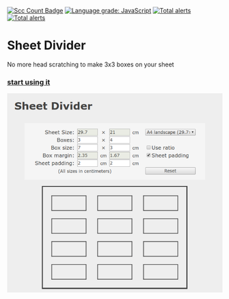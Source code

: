 [![Scc Count Badge](https://sloc.xyz/github/klemek/sheet-divider/?category=code)](https://github.com/boyter/scc/#badges-beta)
[![Language grade: JavaScript](https://img.shields.io/lgtm/grade/javascript/g/Klemek/sheet-divider.svg?logo=lgtm&logoWidth=18)](https://lgtm.com/projects/g/Klemek/sheet-divider/context:javascript)
[![Total alerts](https://img.shields.io/lgtm/alerts/g/Klemek/sheet-divider.svg?logo=lgtm&logoWidth=18)](https://lgtm.com/projects/g/Klemek/sheet-divider/alerts/)[![Total alerts](https://img.shields.io/lgtm/alerts/g/Klemek/sheet-divider.svg?logo=lgtm&logoWidth=18)](https://lgtm.com/projects/g/Klemek/sheet-divider/alerts/)

# Sheet Divider
No more head scratching to make 3x3 boxes on your sheet

### [start using it](https://klemek.github.io/sheet-divider/)

![preview](preview.png)
